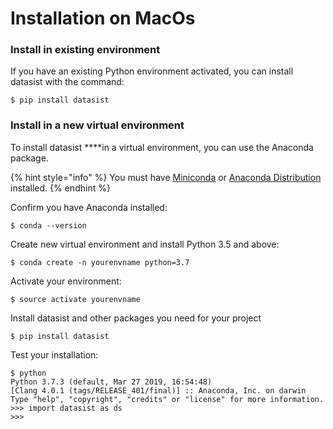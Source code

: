 # Installation on MacOs

### **Install in existing environment**

If you have an existing Python environment activated, you can install datasist with the command:

```text
$ pip install datasist
```

### **Install in a new virtual environment**

To install datasist ****in a virtual environment, you can use the Anaconda package.

{% hint style="info" %}
You must have  [Miniconda](https://docs.conda.io/en/latest/miniconda.html) or [Anaconda Distribution](https://docs.anaconda.com/anaconda/) installed.
{% endhint %}

Confirm you have Anaconda installed:

```text
$ conda --version
```

Create new virtual environment and install Python 3.5 and above:

```
$ conda create -n yourenvname python=3.7 
```

Activate your environment:

```text
$ source activate yourenvname
```

Install datasist and other packages you need for your project

```text
$ pip install datasist
```

Test your installation: 

```text
$ python
Python 3.7.3 (default, Mar 27 2019, 16:54:48) 
[Clang 4.0.1 (tags/RELEASE_401/final)] :: Anaconda, Inc. on darwin
Type "help", "copyright", "credits" or "license" for more information.
>>> import datasist as ds
>>> 
```

